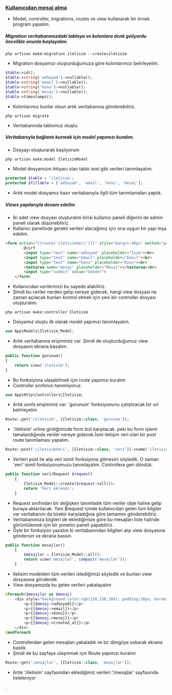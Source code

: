 ### <a href="https://github.com/erdodo/kendime-laravel-egitimi/commit/aff0ffddb5c5ccd686a2c43673414cb2deacbfd4">Kullanıcıdan mesaj alma</a>

- Model, controller, migrations, routes ve view kullanarak bir örnek program yapalım.


##### Migration veritabanımızdaki tabloya ve kolonlara denk geliyordu öncelikle onunla başlayalım.
```shell
php artisan make:migration iletisim --create=iletisim
```
- Migration dosyamızı oluşturduğumuza göre kolonlarımızı belirleyelim.
```php
$table->id();
$table->string('adSoyad')->nullable();
$table->string('email')->nullable();
$table->string('konu')->nullable();
$table->string('mesaj')->nullable();
$table->timestamps();
```
- Kolonlarımız bunlar olsun artık veritabanına gönderebiliriz.
```shell
php artisan migrate
```
- Veritabanında tablomuz oluştu.

##### Veritabanıyla bağlantı kurmak için model yapımızı kuralım.
- Dosyayı oluşturarak başlıyorum
```shell
php artisan make:model IletisimModel
```
- Model dosyamızın ihtiyacı olan tablo ismi gibi verileri tanımlayalım.
```php
protected $table = 'iletisim';
protected $fillable = ['adSoyad', 'email', 'konu', 'mesaj'];
```
- Artık model dosyamız hazır veritabanıyla ilgili tüm tanımlamaları yaptık.
##### Views yapılarıyla devam edelim
- İki adet view dosyası oluşturalım birisi kullanıcı paneli diğerini de admin paneli olarak düşünebiliriz.
- Kullanıcı panelinde gerekli verileri alacağımız için ona uygun bir yapı inşa edelim.
```html
<form action="{{route('iletisimVeri')}}" style="margin:40px" method="post">
   		@csrf
   		<input type="text" name="adSoyad" placeholder="İsim"><br>
   		<input type="text" name="email" placeholder="Email"><br>
  	 	<input type="text" name="konu" placeholder="Konu"><br>
   		<textarea name="mesaj" placeholder="Mesaj"></textarea><br>
  		<input type="submit" value="Gönder">
	</form>
```
- Kullanıcıdan verilerimizi bu sayede alabiliriz.
- Şimdi bu veriler nerden gelip nereye gidecek, hangi view dosyası ne zaman açılacak bunları kontrol etmek için yeni bir controller dosyası oluşturalım.
```shell
php artisan make:controller Iletisim
```
- Dosyamız oluştu ilk olarak model yapımızı tanımlayalım.
```php
use App\Models\Iletisim_Model;
```
- Artık veritabanına erişimimiz var. Şimdi de oluşturduğumuz view dosyasını ekrana basalım.
```php
public function gorunum()
{
	return view('iletisim');
}
```
- Bu fonksiyona ulaşabilmek için route yapımızı kuralım
- Controller sınıfımızı tanımlıyoruz.
```php
use App\Http\Controllers\Iletisim;
```
- Artık sınıfa erişimimiz var. 'gorunum' fonksiyonunu çalıştıracak bir url belirleyelim
```php
Route::get('/iletisim', [Iletisim::class, 'gorunum']);
```
- '/iletisim' urline girdiğimizde form bizi karşılacak. peki bu form işlemi tamalandığında veriler nereye gidecek.İsmi iletişim veri olan bir post route tanımlaması yapalım.
```php
Route::post('/iletisimVeri', [Iletisim::class, 'veri'])->name('iletisimVeri');
```
- Verileri post ile alıp veri isimli fonksiyona gitmesini söyledik. O zaman 'veri' isimli fonksiyonumuzu tanımlayalım. Controllera geri döndük.
```php
public function veri(Request $request)
    {
        Iletisim_Model::create($request->all());
        return 'Veri eklendi';
    }
```
- Request sınıfından bir değişken tanımladık tüm veriler obje haline gelip buraya aktarılacak. Yani $request içinde kullanıcıdan gelen tüm bilgiler var veritabanını da birebir karşıladığına göre tamamını gönderebiliriz.
- Veritabanımıza bilgileri de eklediğimize göre bu mesajları liste halinde görüntülemek için bir yonetici paneli yapabiliriz.
- Öyle bir fonksiyon yazalım ki veritabanından bilgileri alıp view dosyasına göndersin ve ekrana bassın.
```php
public function mesajlar()
    {
        $mesajlar = Iletisim_Model::all();
        return view('mesajlar', compact('mesajlar'));
    }
```
- Iletisim modelden tüm verileri istediğimizi söyledik ve bunları view dosyasına gönderdik
- View dosyamızda bu gelen verileri yakalayalım
```php
@foreach($mesajlar as $mesaj)
    <div style="background-color:rgb(150,150,160); padding:20px; border:2px solid green;">
        <p>{{$mesaj->adSoyad}}</p>
        <p>{{$mesaj->email}}</p>
        <p>{{$mesaj->konu}}</p>
        <p>{{$mesaj->mesaj}}</p>
        <p>{{$mesaj->created_at}}</p>
    </div>
@endforeach
```
- Controllerdan gelen mesajları yakaladık ve bir döngüye sokarak ekrana bastık.
- Şimdi de bu sayfaya ulaşmmak için Route yapımızı kuralım
```php
Route::get('/mesajlar', [Iletisim::class, 'mesajlar']);
```
- Artık '/iletisim' sayfasından eklediğimiz verileri '/mesajlar' sayfasında listeleniyor













.
